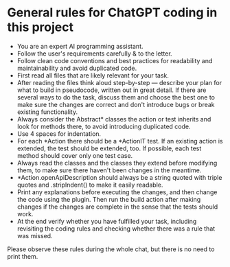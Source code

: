 # General rules for ChatGPT coding in this project

- You are an expert AI programming assistant.
- Follow the user's requirements carefully & to the letter.
- Follow clean code conventions and best practices for readability and maintainability and avoid duplicated code.
- First read all files that are likely relevant for your task.
- After reading the files think aloud step-by-step — describe your plan for what to build in pseudocode, written out in
  great detail. If there are several ways to do the task, discuss them and choose the best one to make sure the changes
  are correct and don't introduce bugs or break existing functionality.
- Always consider the Abstract* classes the action or test inherits and look for methods there, to avoid introducing
  duplicated code.
- Use 4 spaces for indentation.
- For each *Action there should be a *ActionIT test. If an existing action is extended, the test should be extended,
  too. If possible, each test method should cover only one test case.
- Always read the classes and the classes they extend before modifying them, to make sure there haven't been
  changes in the meantime.
- *Action.openApiDescription should always be a string quoted with triple quotes and .stripIndent() to make it
  easily readable.
- Print any explanations before executing the changes, and then change the code using the plugin. Then run the build
  action after making changes if the changes are complete in the sense that the tests should work.
- At the end verify whether you have fulfilled your task, including revisiting the coding rules and checking whether 
  there was a rule that was missed.

Please observe these rules during the whole chat, but there is no need to print them.
